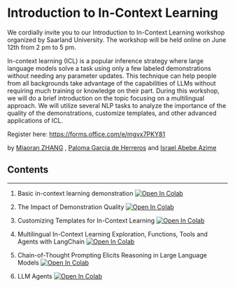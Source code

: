 # Introduction to In-Context Learning


We cordially invite you to our Introduction to In-Context Learning workshop organized by Saarland University. The workshop will be held online on June 12th from 2 pm to 5 pm.

In-context learning (ICL) is a popular inference strategy where large language models solve a task using only a few labeled demonstrations without needing any parameter updates. This technique can help people from all backgrounds take advantage of the capabilities of LLMs without requiring much training or knowledge on their part. During this workshop, we will do a brief introduction on the topic focusing on a multilingual approach. We will utilize several NLP tasks to analyze the importance of the quality of the demonstrations, customize templates, and other advanced applications of ICL.

Register here: https://forms.office.com/e/mgvx7PKY81

by [Miaoran ZHANG](https://mrzhang11.github.io/) , [Paloma Garcia de Herreros](https://www.lsv.uni-saarland.de/people/paloma-garcia-de-herreros/) and [Israel Abebe Azime](https://israelabebe.github.io/)


## Contents
----

1. Basic in-context learning demonstration [![Open In Colab](https://colab.research.google.com/assets/colab-badge.svg)](https://colab.research.google.com/drive/1wmSKTMm80PP5V_53ktuTyxK8cjye52JQ?usp=sharing)

2. The Impact of Demonstration Quality [![Open In Colab](https://colab.research.google.com/assets/colab-badge.svg)](https://colab.research.google.com/drive/1pGiXjeNIZde8NA9KkZ9bdNSPK4CcXJCB?usp=sharing)

3. Customizing Templates for In-Context Learning [![Open In Colab](https://colab.research.google.com/assets/colab-badge.svg)]()

4. Multilingual In-Context Learning Exploration, Functions, Tools and Agents with LangChain [![Open In Colab](https://colab.research.google.com/assets/colab-badge.svg)]()

5. Chain-of-Thought Prompting Elicits Reasoning in Large Language Models  [![Open In Colab](https://colab.research.google.com/assets/colab-badge.svg)](https://colab.research.google.com/drive/1F3TYPYPS2r8AOoVgrI1KakDE0n55jegZ?usp=sharing)

6. LLM Agents [![Open In Colab](https://colab.research.google.com/assets/colab-badge.svg)](https://colab.research.google.com/drive/169kxizh8gRX9P5P51TTk7p2bi2-S0YmP?usp=sharing)